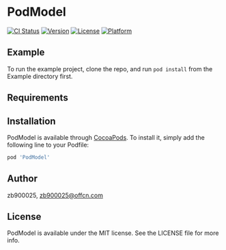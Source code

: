 # PodModel

[![CI Status](https://img.shields.io/travis/zb900025/PodModel.svg?style=flat)](https://travis-ci.org/zb900025/PodModel)
[![Version](https://img.shields.io/cocoapods/v/PodModel.svg?style=flat)](https://cocoapods.org/pods/PodModel)
[![License](https://img.shields.io/cocoapods/l/PodModel.svg?style=flat)](https://cocoapods.org/pods/PodModel)
[![Platform](https://img.shields.io/cocoapods/p/PodModel.svg?style=flat)](https://cocoapods.org/pods/PodModel)

## Example

To run the example project, clone the repo, and run `pod install` from the Example directory first.

## Requirements

## Installation

PodModel is available through [CocoaPods](https://cocoapods.org). To install
it, simply add the following line to your Podfile:

```ruby
pod 'PodModel'
```

## Author

zb900025, zb900025@offcn.com

## License

PodModel is available under the MIT license. See the LICENSE file for more info.
